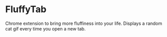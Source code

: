 # FluffyTab
Chrome extension to bring more fluffiness into your life. Displays a random cat gif every time you open a new tab.
